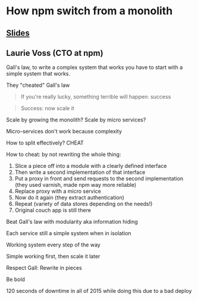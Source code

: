 How npm switch from a monolith
==============================

## [Slides](http://slides.com/seldo/cheating-galls-law#/)

## Laurie Voss (CTO at npm)

Gall's law, to write a complex system that works you have to start with a simple system that works.

They "cheated" Gall's law

> If you're really lucky, something terrible will happen: success

> Success: now scale it

Scale by growing the monolith? Scale by micro services?

Micro-services don't work because complexity

How to split effectively? CHEAT

How to cheat: by not rewriting the whole thing:

1. Slice a piece off into a module with a clearly defined interface
2. Then write a second implementation of that interface
3. Put a proxy in front and send requests to the second implementation (they used varnish, made npm way more reliable)
4. Replace proxy with a micro service
5. Now do it again (they extract authentication)
6. Repeat (variety of data stores depending on the needs!)
7. Original couch app is still there

Beat Gall's law with modularity aka information hiding

Each service still a simple system when in isolation

Working system every step of the way

Simple working first, then scale it later

Respect Gall: Rewrite in pieces

Be bold

120 seconds of downtime in all of 2015 while doing this due to a bad deploy
